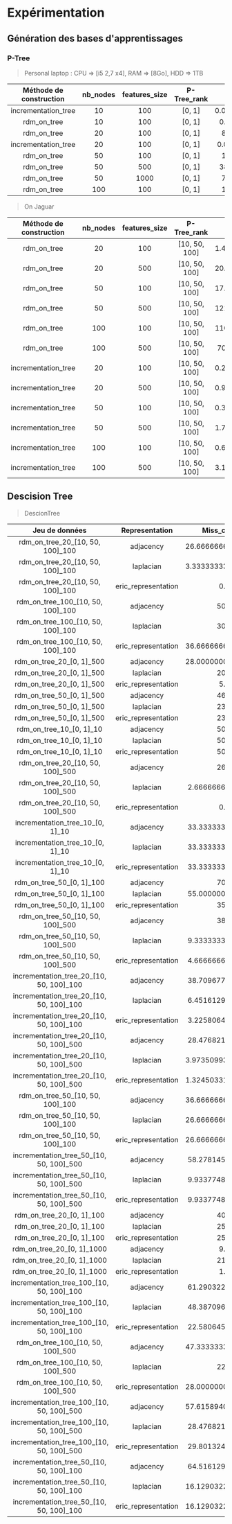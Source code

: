 # Expérimentation

## Génération des bases d'apprentissages

### P-Tree

> Personal laptop : CPU => [i5 2,7 x4], RAM => [8Go], HDD => 1TB

| Méthode de construction | nb_nodes | features_size | P-Tree_rank | Time_exe (s) |
| :---------------------: | :------: | :-----------: | :---------: | :------: |
|incrementation_tree|10|100|[0, 1]|0.028366804122924805|
|rdm_on_tree|10|100|[0, 1]|0.5885705947875977|
|rdm_on_tree|20|100|[0, 1]|8.300281047821045|
|incrementation_tree|20|100|[0, 1]|0.04677748680114746|
|rdm_on_tree|50|100|[0, 1]|187.5167624950409|
|rdm_on_tree|50|500|[0, 1]|3860.4613552093506|
|rdm_on_tree|50|1000|[0, 1]|7879.207705497742|
|rdm_on_tree|100|100|[0, 1]|1863.496695280075|


> On Jaguar

| Méthode de construction | nb_nodes | features_size | P-Tree_rank | Time_exe(s) |
| :---------------------: | :------: | :-----------: | :---------: | :------: |
|rdm_on_tree|20|100|[10, 50, 100]|1.4769604206085205|
|rdm_on_tree|20|500|[10, 50, 100]|20.309359312057495|
|rdm_on_tree|50|100|[10, 50, 100]|17.231047868728638|
|rdm_on_tree|50|500|[10, 50, 100]|121.04586148262024|
|rdm_on_tree|100|100|[10, 50, 100]|110.67583847045898|
|rdm_on_tree|100|500|[10, 50, 100]|707.7474994659424|
|incrementation_tree|20|100|[10, 50, 100]|0.2901639938354492|
|incrementation_tree|20|500|[10, 50, 100]|0.9382717609405518|
|incrementation_tree|50|100|[10, 50, 100]|0.3848414421081543|
|incrementation_tree|50|500|[10, 50, 100]|1.7446095943450928|
|incrementation_tree|100|100|[10, 50, 100]|0.6758086681365967|
|incrementation_tree|100|500|[10, 50, 100]|3.1134626865386963|

## Descision Tree

> DescionTree

|Jeu de données|Representation|Miss_class (%)|Accuracy|Recall|F-Measure|
|:---------:|:---------:|:---------:|:---------:|:--------:|:--------:|
|rdm_on_tree_20_[10, 50, 100]_100|adjacency|26.666666666666668%|0.75|0.7722222222222223|0.7245791245791247|
|rdm_on_tree_20_[10, 50, 100]_100|laplacian|3.3333333333333335%|0.9629629629629629|0.9761904761904763|0.9680464778503994|
|rdm_on_tree_20_[10, 50, 100]_100|eric_representation|0.0%|1.0|1.0|1.0|
|rdm_on_tree_100_[10, 50, 100]_100|adjacency|50.0%|0.4780578898225957|0.4978021978021978|0.4581196581196582|
|rdm_on_tree_100_[10, 50, 100]_100|laplacian|30.0%|0.6185185185185186|0.5948051948051948|0.6031347962382445|
|rdm_on_tree_100_[10, 50, 100]_100|eric_representation|36.666666666666664%|0.6509157509157509|0.6306397306397307|0.6361111111111111|
|rdm_on_tree_20_[0, 1]_500|adjacency|28.000000000000004%|0.7372229760289462|0.7105580088317944|0.7083333333333333|
|rdm_on_tree_20_[0, 1]_500|laplacian|20.0%|0.818961818961819|0.7975190076030412|0.7960016319869441|
|rdm_on_tree_20_[0, 1]_500|eric_representation|5.0%|0.9489795918367347|0.9553571428571428|0.949753793588584|
|rdm_on_tree_50_[0, 1]_500|adjacency|46.0%|0.559177888022679|0.5334133653461385|0.47987336047037543|
|rdm_on_tree_50_[0, 1]_500|laplacian|23.0%|0.7827614716825134|0.7740384615384616|0.7688674505074867|
|rdm_on_tree_50_[0, 1]_500|eric_representation|23.0%|0.7747474747474747|0.7724358974358975|0.769792813532179|
|rdm_on_tree_10_[0, 1]_10|adjacency|50.0%|0.5|0.25|0.3333333333333333|
|rdm_on_tree_10_[0, 1]_10|laplacian|50.0%|0.5|0.25|0.3333333333333333|
|rdm_on_tree_10_[0, 1]_10|eric_representation|50.0%|0.25|0.5|0.3333333333333333|
|rdm_on_tree_20_[10, 50, 100]_500|adjacency|26.0%|0.7421529805250735|0.7488823877457103|0.742730081723411|
|rdm_on_tree_20_[10, 50, 100]_500|laplacian|2.666666666666667%|0.9722002635046114|0.9748803827751197|0.9732804232804234|
|rdm_on_tree_20_[10, 50, 100]_500|eric_representation|0.0%|1.0|1.0|1.0|
|incrementation_tree_10_[0, 1]_10|adjacency|33.33333333333333%|0.3333333333333333|0.5|0.4|
|incrementation_tree_10_[0, 1]_10|laplacian|33.33333333333333%|0.75|0.75|0.6666666666666666|
|incrementation_tree_10_[0, 1]_10|eric_representation|33.33333333333333%|0.3333333333333333|0.5|0.4|
|rdm_on_tree_50_[0, 1]_100|adjacency|70.0%|0.15789473684210525|0.42857142857142855|0.23076923076923078|
|rdm_on_tree_50_[0, 1]_100|laplacian|55.00000000000001%|0.43333333333333335|0.44999999999999996|0.41333333333333333|
|rdm_on_tree_50_[0, 1]_100|eric_representation|35.0%|0.78125|0.6818181818181819|0.6266666666666667|
|rdm_on_tree_50_[10, 50, 100]_500|adjacency|38.0%|0.6037412900800878|0.6014300457024915|0.6007679702594957|
|rdm_on_tree_50_[10, 50, 100]_500|laplacian|9.333333333333334%|0.9117625462453048|0.9082080200501252|0.9098150782361308|
|rdm_on_tree_50_[10, 50, 100]_500|eric_representation|4.666666666666667%|0.9497354497354498|0.9586390217969165|0.9531380003857067|
|incrementation_tree_20_[10, 50, 100]_100|adjacency|38.70967741935484%|0.6071428571428571|0.5820512820512821|0.5835294117647059|
|incrementation_tree_20_[10, 50, 100]_100|laplacian|6.451612903225806%|0.9419191919191919|0.9333333333333332|0.9325971934667588|
|incrementation_tree_20_[10, 50, 100]_100|eric_representation|3.225806451612903%|0.9722222222222222|0.9743589743589745|0.9721739130434783|
|incrementation_tree_20_[10, 50, 100]_500|adjacency|28.47682119205298%|0.7009107468123862|0.6960317460317461|0.6978010613707273|
|incrementation_tree_20_[10, 50, 100]_500|laplacian|3.9735099337748347%|0.9539833189531205|0.9577441077441077|0.9553627157705322|
|incrementation_tree_20_[10, 50, 100]_500|eric_representation|1.3245033112582782%|0.9869281045751634|0.9869281045751634|0.9866666666666667|
|rdm_on_tree_50_[10, 50, 100]_100|adjacency|36.666666666666664%|0.6851851851851852|0.6215488215488215|0.6187739463601533|
|rdm_on_tree_50_[10, 50, 100]_100|laplacian|26.666666666666668%|0.7380471380471381|0.7575757575757575|0.7417508417508417|
|rdm_on_tree_50_[10, 50, 100]_100|eric_representation|26.666666666666668%|0.7194444444444444|0.7289562289562289|0.7206542927366725|
|incrementation_tree_50_[10, 50, 100]_500|adjacency|58.27814569536424%|0.4238284827393404|0.40081139790442116|0.40485714285714286|
|incrementation_tree_50_[10, 50, 100]_500|laplacian|9.933774834437086%|0.9013522012578616|0.9011123680241327|0.9001194237070766|
|incrementation_tree_50_[10, 50, 100]_500|eric_representation|9.933774834437086%|0.9052231718898386|0.9011715797430083|0.9020886228457036|
|rdm_on_tree_20_[0, 1]_100|adjacency|40.0%|0.6274509803921569|0.5656565656565656|0.5238095238095238|
|rdm_on_tree_20_[0, 1]_100|laplacian|25.0%|0.8076923076923077|0.7916666666666667|0.7493734335839599|
|rdm_on_tree_20_[0, 1]_100|eric_representation|25.0%|0.8529411764705883|0.6875|0.6865203761755485|
|rdm_on_tree_20_[0, 1]_1000|adjacency|9.5%|0.9154788301129764|0.8974747474747475|0.9023412402662485|
|rdm_on_tree_20_[0, 1]_1000|laplacian|21.5%|0.7928396572827416|0.7873586227604845|0.7843476516462298|
|rdm_on_tree_20_[0, 1]_1000|eric_representation|1.0%|0.9906542056074766|0.9894736842105263|0.9899638699317543|
|incrementation_tree_100_[10, 50, 100]_100|adjacency|61.29032258064516%|0.33465608465608465|0.42777777777777776|0.36668967103749717|
|incrementation_tree_100_[10, 50, 100]_100|laplacian|48.38709677419355%|0.5063131313131314|0.5198717948717949|0.5123015873015874|
|incrementation_tree_100_[10, 50, 100]_100|eric_representation|22.58064516129032%|0.7438672438672439|0.7333333333333334|0.7336860670194004|
|rdm_on_tree_100_[10, 50, 100]_500|adjacency|47.333333333333336%|0.49958956475889177|0.5523830972757453|0.5091730605285593|
|rdm_on_tree_100_[10, 50, 100]_500|laplacian|22.0%|0.7816566626650662|0.7918586789554531|0.7807444541315509|
|rdm_on_tree_100_[10, 50, 100]_500|eric_representation|28.000000000000004%|0.7067248546757389|0.7121830361422683|0.709197235513025|
|incrementation_tree_100_[10, 50, 100]_500|adjacency|57.615894039735096%|0.45476588628762543|0.4394153398390687|0.44017162778224733|
|incrementation_tree_100_[10, 50, 100]_500|laplacian|28.47682119205298%|0.7015573770491804|0.7145813004463468|0.7052029873390557|
|incrementation_tree_100_[10, 50, 100]_500|eric_representation|29.80132450331126%|0.7044284025667005|0.7294514062935117|0.7122777185676478|
|incrementation_tree_50_[10, 50, 100]_100|adjacency|64.51612903225806%|0.31837606837606836|0.3723544973544974|0.33666333666333664|
|incrementation_tree_50_[10, 50, 100]_100|laplacian|16.129032258064516%|0.8273809523809524|0.8214285714285715|0.8156288156288155|
|incrementation_tree_50_[10, 50, 100]_100|eric_representation|16.129032258064516%|0.8417508417508417|0.8677248677248678|0.8470588235294118|
